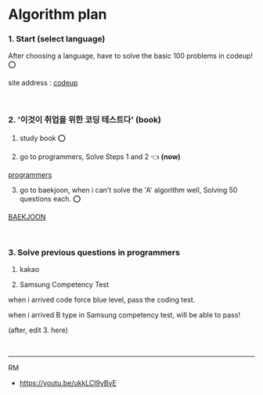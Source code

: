 # Algorithm plan

### 1. Start (select language)

After choosing a language, have to solve the basic 100 problems in codeup! ⭕️

site address : [codeup](https://codeup.kr/problemsetsol.php?psid=33)

&nbsp;

### 2. '이것이 취업을 위한 코딩 테스트다' (book)

1) study book ⭕

2) go to programmers, Solve Steps 1 and 2 👈 **(now)**

[programmers](https://programmers.co.kr/learn/challenges)

3) go to baekjoon, when i can't solve the 'A' algorithm well, Solving 50 questions each. ⭕ 

[BAEKJOON](https://www.acmicpc.net/problem/tags)

&nbsp;

### 3. Solve previous questions in programmers

1) kakao

2) Samsung Competency Test

when i arrived code force blue level, pass the coding test.

when i arrived B type in Samsung competency test, will be able to pass! 

(after, edit 3. here)


&nbsp;
&nbsp;

****

RM

* https://youtu.be/ukkLCl9yBvE

